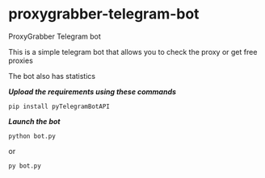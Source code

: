 # proxygrabber-telegram-bot
ProxyGrabber Telegram bot

This is a simple telegram bot that allows you to check the proxy or get free proxies

The bot also has statistics

***Upload the requirements using these commands***
```
pip install pyTelegramBotAPI
```

***Launch the bot***
```
python bot.py
```
or
```
py bot.py
```

